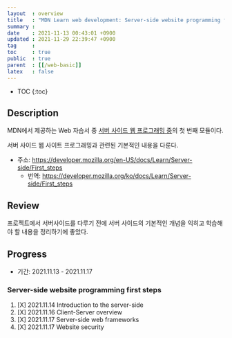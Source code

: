 ```yaml
---
layout  : overview
title   : "MDN Learn web development: Server-side website programming first steps"
summary : 
date    : 2021-11-13 00:43:01 +0900
updated : 2021-11-29 22:39:47 +0900
tag     : 
toc     : true
public  : true
parent  : [[/web-basic]]
latex   : false
---
```

* TOC
{:toc}

## Description

MDN에서 제공하는 Web 자습서 중 [서버 사이드 웹 프로그래밍 중](https://developer.mozilla.org/en-US/docs/Learn/Server-side)의 첫 번째 모듈이다.

서버 사이드 웹 사이트 프로그래밍과 관련된 기본적인 내용을 다룬다.

* 주소: https://developer.mozilla.org/en-US/docs/Learn/Server-side/First_steps
    * 번역: https://developer.mozilla.org/ko/docs/Learn/Server-side/First_steps

## Review

프로젝트에서 서버사이드를 다루기 전에 서버 사이드의 기본적인 개념을 익히고 학습해야 할 내용을 정리하기에 좋았다.

## Progress

* 기간: 2021.11.13 - 2021.11.17

### Server-side website programming first steps

1. [X] 2021.11.14 Introduction to the server-side
1. [X] 2021.11.16 Client-Server overview
1. [X] 2021.11.17 Server-side web frameworks
1. [X] 2021.11.17 Website security

